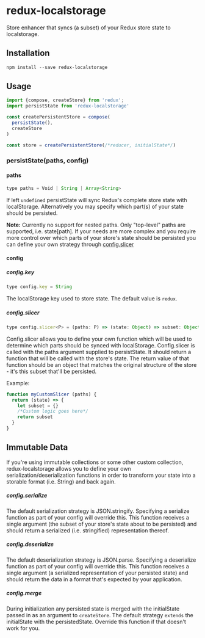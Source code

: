 redux-localstorage
==================

Store enhancer that syncs (a subset) of your Redux store state to localstorage.

## Installation
```js
npm install --save redux-localstorage
```

## Usage
```js
import {compose, createStore} from 'redux';
import persistState from 'redux-localstorage'

const createPersistentStore = compose(
  persistState(),
  createStore
)

const store = createPersistentStore(/*reducer, initialState*/)
```

### persistState(paths, config)
#### paths
```js
type paths = Void | String | Array<String> 
```
If left `undefined` persistState will sync Redux's complete store state with localStorage. Alternatively you may specify which part(s) of your state should be persisted.

**Note:** Currently no support for nested paths. Only "top-level" paths are supported, i.e. state[path]. If your needs are more complex and you require more control over
which parts of your store's state should be persisted you can define your own strategy through [config.slicer](#configslicer)

#### config
##### config.key
```js
type config.key = String
```
The localStorage key used to store state. The default value is `redux`.

##### config.slicer
```js
type config.slicer<P> = (paths: P) => (state: Object) => subset: Object
```
Config.slicer allows you to define your own function which will be used to determine which parts should be synced with localStorage.
Config.slicer is called with the paths argument supplied to persistState. It should return a function that will be called with the store's state.
The return value of that function should be an object that matches the original structure of the store - it's this subset that'll be persisted.

Example:
```js
function myCustomSlicer (paths) {
  return (state) => {
    let subset = {}
    /*Custom logic goes here*/
    return subset
  }
}
```

## Immutable Data
If you're using immutable collections or some other custom collection, redux-localstorage allows you to define
your own serialization/deserialization functions in order to transform your state into a storable format (i.e. String) and back again.

##### config.serialize
The default serialization strategy is JSON.stringify. Specifying a serialize function as part of your config will override this.
This function receives a single argument (the subset of your store's state about to be persisted) and should return a serialized (i.e. stringified) representation thereof. 

##### config.deserialize
The default deserialization strategy is JSON.parse. Specifying a deserialize function as part of your config will override this.
This function receives a single argument (a serialized representation of your persisted state) and should return the data in a format that's expected by your application.

##### config.merge
During initialization any persisted state is merged with the initialState passed in as an argument to `createStore`.
The default strategy `extends` the initialState with the persistedState. Override this function if that doesn't work for you.
